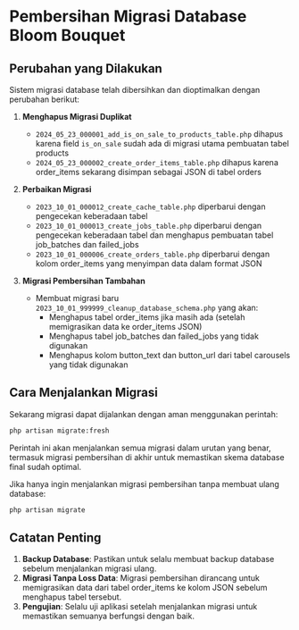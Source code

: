 # Pembersihan Migrasi Database Bloom Bouquet

## Perubahan yang Dilakukan

Sistem migrasi database telah dibersihkan dan dioptimalkan dengan perubahan berikut:

1. **Menghapus Migrasi Duplikat**
   - `2024_05_23_000001_add_is_on_sale_to_products_table.php` dihapus karena field `is_on_sale` sudah ada di migrasi utama pembuatan tabel products
   - `2024_05_23_000002_create_order_items_table.php` dihapus karena order_items sekarang disimpan sebagai JSON di tabel orders

2. **Perbaikan Migrasi**
   - `2023_10_01_000012_create_cache_table.php` diperbarui dengan pengecekan keberadaan tabel
   - `2023_10_01_000013_create_jobs_table.php` diperbarui dengan pengecekan keberadaan tabel dan menghapus pembuatan tabel job_batches dan failed_jobs
   - `2023_10_01_000006_create_orders_table.php` diperbarui dengan kolom order_items yang menyimpan data dalam format JSON

3. **Migrasi Pembersihan Tambahan**
   - Membuat migrasi baru `2023_10_01_999999_cleanup_database_schema.php` yang akan:
     - Menghapus tabel order_items jika masih ada (setelah memigrasikan data ke order_items JSON)
     - Menghapus tabel job_batches dan failed_jobs yang tidak digunakan
     - Menghapus kolom button_text dan button_url dari tabel carousels yang tidak digunakan

## Cara Menjalankan Migrasi

Sekarang migrasi dapat dijalankan dengan aman menggunakan perintah:

```bash
php artisan migrate:fresh
```

Perintah ini akan menjalankan semua migrasi dalam urutan yang benar, termasuk migrasi pembersihan di akhir untuk memastikan skema database final sudah optimal.

Jika hanya ingin menjalankan migrasi pembersihan tanpa membuat ulang database:

```bash
php artisan migrate
```

## Catatan Penting

1. **Backup Database**: Pastikan untuk selalu membuat backup database sebelum menjalankan migrasi ulang.
2. **Migrasi Tanpa Loss Data**: Migrasi pembersihan dirancang untuk memigrasikan data dari tabel order_items ke kolom JSON sebelum menghapus tabel tersebut.
3. **Pengujian**: Selalu uji aplikasi setelah menjalankan migrasi untuk memastikan semuanya berfungsi dengan baik. 